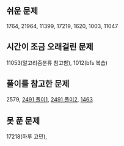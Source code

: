 ## 쉬운 문제
1764, 21964, 11399, 17219, 1620, 1003, 11047

## 시간이 조금 오래걸린 문제
11053(알고리즘분류 참고함), 1012(bfs 복습)

## 풀이를 참고한 문제
2579, [2491 풀이1](https://www.acmicpc.net/source/76664398), [2491 풀이2](https://great-park.tistory.com/124), [1463](https://jominseoo.tistory.com/98)

## 못 푼 문제
17218(하루 고민), 